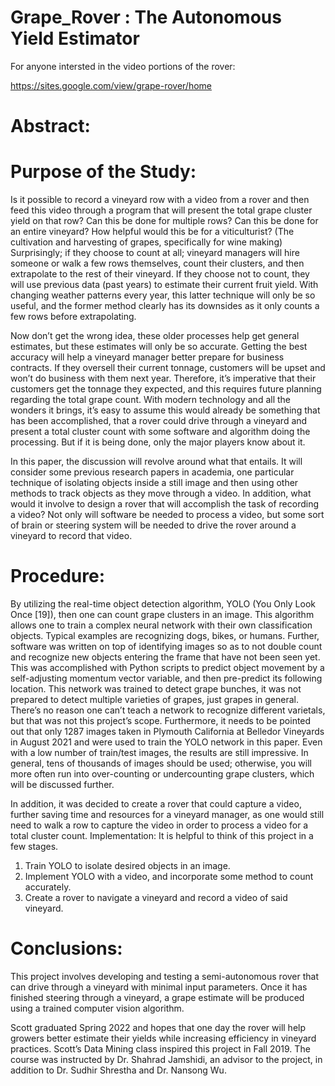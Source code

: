 # Grape_Rover : The Autonomous Yield Estimator

For anyone intersted in the video portions of the rover:

https://sites.google.com/view/grape-rover/home

# Abstract:


# Purpose of the Study: 
Is it possible to record a vineyard row with a video from
a rover and then feed this video through a program that will present the total
grape cluster yield on that row? Can this be done for multiple rows? Can this be
done for an entire vineyard? How helpful would this be for a viticulturist? (The
cultivation and harvesting of grapes, specifically for wine making) Surprisingly;
if they choose to count at all; vineyard managers will hire someone or walk a few
rows themselves, count their clusters, and then extrapolate to the rest of their
vineyard. If they choose not to count, they will use previous data (past years)
to estimate their current fruit yield. With changing weather patterns every year,
this latter technique will only be so useful, and the former method clearly has its
downsides as it only counts a few rows before extrapolating.

Now don’t get the wrong idea, these older processes help get general estimates,
but these estimates will only be so accurate. Getting the best accuracy will help
a vineyard manager better prepare for business contracts. If they oversell their
current tonnage, customers will be upset and won’t do business with them next
year. Therefore, it’s imperative that their customers get the tonnage they expected,
and this requires future planning regarding the total grape count. With modern
technology and all the wonders it brings, it’s easy to assume this would already
be something that has been accomplished, that a rover could drive through a
vineyard and present a total cluster count with some software and algorithm
doing the processing. But if it is being done, only the major players know about
it.

In this paper, the discussion will revolve around what that entails. It will
consider some previous research papers in academia, one particular technique
of isolating objects inside a still image and then using other methods to track
objects as they move through a video. In addition, what would it involve to design
a rover that will accomplish the task of recording a video? Not only will software
be needed to process a video, but some sort of brain or steering system will be
needed to drive the rover around a vineyard to record that video.

# Procedure:
By utilizing the real-time object detection algorithm, YOLO (You
Only Look Once [19]), then one can count grape clusters in an image. This 
algorithm allows one to train a complex neural network with their own classification
objects. Typical examples are recognizing dogs, bikes, or humans. Further, software 
was written on top of identifying images so as to not double count and
recognize new objects entering the frame that have not been seen yet.
This was accomplished with Python scripts to predict object movement by a
self-adjusting momentum vector variable, and then pre-predict its following
location. This network was trained to detect grape bunches, it was not prepared
to detect multiple varieties of grapes, just grapes in general. There’s no reason
one can’t teach a network to recognize different varietals, but that was not this
project’s scope. Furthermore, it needs to be pointed out that only 1287 images
taken in Plymouth California at Belledor Vineyards in August 2021 and were used
to train the YOLO network in this paper. Even with a low number of train/test
images, the results are still impressive. In general, tens of thousands of images
should be used; otherwise, you will more often run into over-counting or 
undercounting grape clusters, which will be discussed further.

In addition, it was decided to create a rover that could capture a video, further
saving time and resources for a vineyard manager, as one would still need to walk
a row to capture the video in order to process a video for a total cluster count.
Implementation: It is helpful to think of this project in a few stages.

1. Train YOLO to isolate desired objects in an image.
2. Implement YOLO with a video, and incorporate some method to count accurately.
3. Create a rover to navigate a vineyard and record a video of said vineyard.


# Conclusions: 
This project involves developing and testing a semi-autonomous
rover that can drive through a vineyard with minimal input parameters. Once it
has finished steering through a vineyard, a grape estimate will be produced using
a trained computer vision algorithm.

Scott graduated Spring 2022 and hopes that one day the rover will
help growers better estimate their yields while increasing efficiency in vineyard
practices. Scott’s Data Mining class inspired this project in Fall 2019. The course
was instructed by Dr. Shahrad Jamshidi, an advisor to the project, in addition
to Dr. Sudhir Shrestha and Dr. Nansong Wu.
